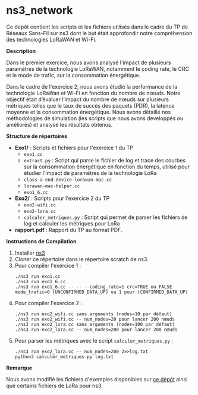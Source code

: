 # ns3_network


Ce depôt contient les scripts et les fichiers utilisés dans le cadre du TP de Réseaux Sans-Fil sur ns3 dont le but était approfondir notre compréhension des technologies LoRaWAN et Wi-Fi.

**Description**

Dans le premier exercice, nous avons analysé l'impact de plusieurs paramètres de la technologie LoRaWAN, notamment le coding rate, le CRC et le mode de trafic, sur la consommation énergétique.

Dans le cadre de l'exercice 2, nous avons étudié la performance de la technologie LoRaWan et Wi-Fi en fonction du nombre de nœuds. Notre objectif était d’évaluer l’impact du nombre de nœuds sur plusieurs métriques telles que le taux de succès des paquets (PDR), la latence moyenne et la consommation énergétique. Nous avons détaillé nos méthodologies de simulation (les scripts que nous avons développés ou améliorés) et analysé les résultats obtenus.

**Structure de répertoires**
- **Exo1/** : Scripts et fichiers pour l'exercice 1 du TP
  - `exo1.cc`
  - `extract.py` : Script qui parse le fichier de log et trace des courbes sur la consommation énergétique en fonction du temps, utilisé pour étudier l'impact de paramètres de la technologie LoRa
  - `class-a-end-device-lorawan-mac.cc`
  - `lorawan-mac-helper.cc`
  - `exo1_6.cc`
- **Exo2/** : Scripts pour l'exercice 2 du TP
  - `exo2-wifi.cc`
  - `exo2-lora.cc`
  - `calculer_metriques.py` : Script qui permet de parser les fichiers de log et calculer les métriques pour LoRa
- **rapport.pdf** : Rapport du TP au format PDF.

**Instructions de Compilation**
1. Installer [ns3](https://www.nsnam.org/releases/ns-3-41/)
2. Cloner ce répertoire dans le répertoire scratch de ns3.
3. Pour compiler l'exercice 1 :
   ```
   ./ns3 run exo1.cc
   ./ns3 run exo1_6.cc
   ./ns3 run exo1_6.cc -- -- --coding_rate=1 crc=TRUE ou FALSE mode_trafic=0 (UNCONFIRMED_DATA_UP) ou 1 pour (CONFIRMED_DATA_UP)
   ```
4. Pour compiler l'exercice 2 :
   ```
   ./ns3 run exo2_wifi.cc sans arguments (nodes=10 par défaut)
   ./ns3 run exo2_wifi.cc -- num_nodes=20 pour lancer 200 nœuds
   ./ns3 run exo2_lora.cc sans arguments (nodes=100 par défaut)
   ./ns3 run exo2_lora.cc -- num_nodes=200 pour lancer 200 nœuds
   ```
5. Pour parser les métriques avec le script `calculer_metriques.py` :
   ```
   ./ns3 run exo2_lora.cc -- num_nodes=200 2>>log.txt
   python3 calculer_metriques.py log.txt
   ```

**Remarque**

Nous avons modifié les fichiers d'exemples disponibles sur [ce dépôt](https://github.com/signetlabdei/lorawan) ainsi que certains fichiers de LoRa pour ns3.
